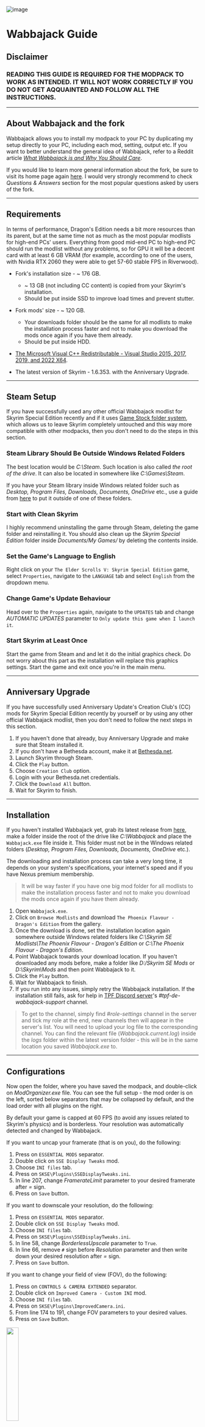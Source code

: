 ![image](images/Banner.webp)

# Wabbajack Guide

## Disclaimer

### READING THIS GUIDE IS REQUIRED FOR THE MODPACK TO WORK AS INTENDED. IT WILL NOT WORK CORRECTLY IF YOU DO NOT GET AQQUAINTED AND FOLLOW ALL THE INSTRUCTIONS.

---

## About Wabbajack and the fork

Wabbajack allows you to install my modpack to your PC by duplicating my setup directly to your PC, including each mod, setting, output etc. 
If you want to better understand the general idea of Wabbajack, refer to a Reddit article 
[_What Wabbajack is and Why You Should Care_](https://www.reddit.com/r/skyrimmods/comments/mbfk5f/what_wabbajack_is_and_why_you_should_care/).

If you would like to learn more general information about the fork, be sure to visit its home page again [here](https://www.nexusmods.com/skyrimspecialedition/mods/51973). 
I would very strongly recommend to check _Questions & Answers_ section for the most popular questions asked by users of the fork.

---

## Requirements

In terms of performance, Dragon's Edition needs a bit more resources than its parent, but at the same time not as much as the most popular modlists for high-end PCs' users. Everything from good mid-end PC to high-end PC should run the modlist without any problems, so for GPU it will be a decent card with at least 6 GB VRAM (for example, according to one of the users, with Nvidia RTX 2060 they were able to get 57-60 stable FPS in Riverwood).

  - Fork's installation size - ~ 176 GB.
    - ~ 13 GB (not including CC content) is copied from your Skyrim's installation.
    - Should be put inside SSD to improve load times and prevent stutter.
  - Fork mods' size - ~ 120 GB.
    - Your downloads folder should be the same for all modlists to make the installation process faster and not to make you download the mods once again 
if you have them already.
    - Should be put inside HDD.
  
  - [The Microsoft Visual C++ Redistributable - Visual Studio 2015, 2017, 2019, and 2022 X64](https://docs.microsoft.com/en-us/cpp/windows/latest-supported-vc-redist?view=msvc-160#visual-studio-2015-2017-2019-and-2022).
  - The latest version of Skyrim - 1.6.353. with the Anniversary Upgrade.

---

## Steam Setup

If you have successfully used any other official Wabbajack modlist for Skyrim Special Edition recently and if it uses [Game Stock folder system](https://github.com/wabbajack-tools/wabbajack/wiki/Keeping-The-Game-Folder-Clean-(via-local-game-installs)), which allows us to leave Skyrim completely untouched and this way more compatible with other modpacks, then you don't need to do the steps in this section.

### Steam Library Should Be Outside Windows Related Folders

The best location would be _C:\Steam_. Such location is also called _the root of the drive_. It can also be located in somewhere like _C:\Games\Steam_.

If you have your Steam library inside Windows related folder such as _Desktop, Program Files, Downloads, Documents, OneDrive_ etc., 
use a guide from [here](https://github.com/LostDragonist/steam-library-setup-tool/wiki/Usage-Guide) to put it outside of one of these folders.

### Start with Clean Skyrim

I highly recommend uninstalling the game through Steam, deleting the game folder and reinstalling it. You should also clean up the _Skyrim Special Edition_ folder inside _Documents/My Games/_ by deleting the contents inside.

### Set the Game's Language to English

Right click on your `The Elder Scrolls V: Skyrim Special Edition` game, select `Properties`, navigate to the `LANGUAGE` tab and select `English` from the dropdown menu.

### Change Game's Update Behaviour

Head over to the `Properties` again, navigate to the `UPDATES` tab and change _AUTOMATIC UPDATES_ parameter to `Only update this game when I launch it`. 

### Start Skyrim at Least Once

Start the game from Steam and and let it do the initial graphics check. Do not worry about this part as the installation will replace this graphics settings. Start the game and exit once you're in the main menu.

---

## Anniversary Upgrade

If you have successfully used Anniversary Update's Creation Club's (CC) mods for Skyrim Special Edition recently by yourself or by using any other official Wabbajack modlist, then you don't need to follow the next steps in this section.

1. If you haven't done that already, buy Anniversary Upgrade and make sure that Steam installed it.
2. If you don't have a Bethesda account, make it at [Bethesda.net](https://bethesda.net/en/dashboard).
3. Launch Skyrim through Steam.
4. Click the `Play` button.
5. Choose `Creation Club` option.
6. Login with your Bethesda.net credentials.
7. Click the `Download All` button.
8. Wait for Skyrim to finish.

---

## Installation

If you haven't installed Wabbajack yet, grab its latest release from [here](https://github.com/wabbajack-tools/wabbajack/releases), make a folder inside the root of the drive like _C:\Wabbajack_ and place the `Wabbajack.exe` file inside it. This folder must not be in the Windows related folders 
(_Desktop, Program Files, Downloads, Documents, OneDrive_ etc.).

The downloading and installation process can take a very long time, it depends on your system's specifications, your internet's speed and if you have Nexus premium membership.
> It will be way faster if you have one big mod folder for all modlists to make the installation process faster and not to make you download the mods once again 
if you have them already.

1. Open `Wabbajack.exe`.
2. Click on `Browse Modlists` and download `The Phoenix Flavour - Dragon's Edition` from the gallery.
3. Once the download is done, set the installation location again somewhere outside Windows related folders like _C:\Skyrim SE Modlists\The Phoenix Flavour - Dragon's Edition_ or _C:\The Phoenix Flavour - Dragon's Edition_. 
4. Point Wabbajack towards your download location. If you haven't downloaded any mods before, make a folder like _D:/Skyrim SE Mods_ or _D:\Skyrim\Mods_ and 
then point Wabbajack to it.
5. Click the `Play` button.
6. Wait for Wabbajack to finish.
7. If you run into any issues, simply retry the Wabbajack installation. If the installation still fails, 
ask for help in [TPF Discord server](https://discord.gg/m5kMrnHpwm)'s _#tpf-de-wabbajack-support_ channel. 
> To get to the channel, simply find _#role-settings_ channel in the server and tick my role at the end, new channels then will appear in the server's list.
> You will need to upload your log file to the corresponding channel. 
You can find the relevant file (_Wabbajack.current.log_) inside the _logs_ folder within the latest version folder - this will be in the same location you saved _Wabbajack.exe_ to.

---

## Configurations

Now open the folder, where you have saved the modpack, and double-click on _ModOrganizer.exe_ file. You can see the full setup - the mod order is on the left, sorted below separators that may be collapsed by default, and the load order with all plugins on the right.

By default your game is capped at 60 FPS (to avoid any issues related to Skyrim's physics) and is borderless. Your resolution was automatically detected and changed by Wabbajack.

If you want to uncap your framerate (that is on you), do the following:

1. Press on `ESSENTIAL MODS` separator.
2. Double click on `SSE Display Tweaks` mod.
3. Choose `INI files` tab.
4. Press on `SKSE\Plugins\SSEDisplayTweaks.ini`.
5. In line 207, change _FramerateLimit_ parameter to your desired framerate after _=_ sign.
7. Press on `Save` button.

If you want to downscale your resolution, do the following:

1. Press on `ESSENTIAL MODS` separator.
2. Double click on `SSE Display Tweaks` mod.
3. Choose `INI files` tab.
4. Press on `SKSE\Plugins\SSEDisplayTweaks.ini`.
5. In line 58, change _BorderlessUpscale_ parameter to `True`.
6. In line 66, remove `#` sign before _Resolution_ parameter and then write down your desired resolution after _=_ sign.
7. Press on `Save` button.

If you want to change your field of view (FOV), do the following:

1. Press on `CONTROLS & CAMERA EXTENDED` separator.
2. Double click on `Improved Camera - Custom INI` mod.
3. Choose `INI files` tab.
4. Press on `SKSE\Plugins\ImprovedCamera.ini`.
5. From line 174 to 191, change FOV parameters to your desired values.
6. Press on `Save` button.

<p>
    <img width="25%" src="https://user-images.githubusercontent.com/37147270/153157130-5fa2ffc8-8770-4b9a-8565-a0e564af2542.png" /> 
</p>

---

Some of the mods inside Mod Organizer are disabled by default in the modpack. Some of these are:
  - _Blade and Bunt - Vanilla Difficulty Modifiers_ in TPF's _Combat & Encounters_ section, because it makes the game easier and less interesting. If you find the combat of the game too difficult even after tweaking the game's difficulty, you are free to enable the mod by clicking on a rectangle right next to its name on the left side of MO2, but then you will also need to put its plugin right next after Blade and Blunt's plugin _BladeandBlunt.esp_ on the right side of MO2 by simply dragging it.
  - All the mods in _WIDESCREEN SUPPORT_ section, because obviosuly only a few have those huge monitors. If you are actually one of them, enable all the mods under this section and you are done.
> Do not touch any other disabled mods for now.

Finally we are ready to open and finish configuring the game. Above the load order (in the right pane), you can see the executables drop-down. Very likely _The Phoenix Flavour - Dragon's Edition_ was already selected here, so you can start the game by clicking _Run_.

---

## In-Game Adjustments

And now we are ready to jump into the game.

There are some charcter presets available for your walkthrough. To use them, choose `Presets` option in the top right side of the character creation menu,
then press `F9` button to load available presets and then choose the desired one according to the race and the gender you have choosen for the character.

If you want to make your character on your own, at first we need to activate our character's high poly head (much more detailed head than the vanilla one, 
which you can also shape in much more ways) in character creation menu and then our hair, brows (and/or scars, beard) will look excellent on us.

<p align="center">
    <img width="50%" src="https://user-images.githubusercontent.com/37147270/151776057-aaa74ddf-396d-4bc4-9c83-18be28950be6.png" /> 
</p>

Then customize your character to your heart's content (while being reasonable). Hair with physics for women are obtainable by choosing hair with _KSHairdosSMP.esp_ near their name.
<p align="center">
    <img width="75%" src="https://user-images.githubusercontent.com/37147270/151706652-f8f91309-203f-4b10-a975-8be565db54fd.png" /> 
</p>
If you want to use hair with physics for men, you will find instructions on how to get them a bit later. For better results with those, equip bald hair style now.

---

After you get control over movements of your character, don’t go anywhere right away. 
It will be awesome if you wait for a pop-up about finishing things setting up to appear before doing anything else.
Don't be scared if you saw parts of your body during the movement (and/or after you finished creating your character), that will go away, when you will regain full control of your character.



After talking with Ralof or Hadvar, you can turn on the following mods to decide if you would want to use them. They affect just the visual side of the game. 
If you aren't a fan, just press the same button once again to turn them off. 

* **Look What You See** - Press your `V` key.
> A headtracking mod. Can be seen in action in the third person view.

To toggle between the first and the third person view, use `F` key.

Also we have toggable compass, so feel free to press `X` key to turn it on and off when you need that.

* **Equipment Toggle** - Press `Arrow Down` button to toggle your heagear's visibility off and on.
* **Animated Shouts** - Press your `right Alt` key.
> You will be able to see this mod in action only after getting your first shout. Have left a tip about all these mods and options in my gameplay guide for the fork too if you forget about them.

Some quick tips before the end:

* **About the option to remove your tail** - It is weird, but you will actually need to equip another tail to get rid from... "them both". To get the tail, open your inventory and in misc item section find an item called `AddItemMenu` and click on it. Another menu with 4 items will pop up. Grab an item with a search option. Then open your inventory and use the item with the search option. Type `tail` in AddItemMenu's searcher. Choose the mod's plugin and grab your tail. Then equip it like gear and your tail will be gone.
* **About hair with physics for men** - You will need to use AddItemMenu again, but this time type the word `hair`.
* **About ENB** - `F10` button toggles the ENB effect, `F11` opens the ENB GUI, `F7` toggles an FPS counter. Feel free to make screenshots with Steam by using `F12`.
> If the ENB isn't for you and you want to change it, delete modpack's _enbseries_ folder and _enbseries.ini_ file from the fork's _Stock Game_ folder and replace with the ones from your desired ENB.
* **About fast travelling** - By default fast travel is disabled, because it becomes much more interesting that way (you travel and discover much more) and there are plenty of ways to travel around - as in vanilla (horses, carriages, boats), paragliding, spells and another mean, which is tied to a quest (don't want to spoil that). If you still aren't sold, feel free to reenable it by disabling _Disable Fast Travel SKSE - No Janky Map UI_ mod under the _INTERFACE EXTENDED_ separator.

---

**And some important info.** _Note_ in the Bannered Mare can be activated **only** after 5 in-game days after you have finished the main quest _Unbound_.

Second, **don't use** dialogue option _About living here..._ on not followers (guards, Nazeem, literally anyone, who doesn't have any ways of following you) and followers with their own unique AI, who have a script to develop and/or their own unique quests like Serana, Inigo, Lucien etc., because this will interrupt their story advancement and they won't be able to continue their progress. Only do that for them if you are sure that you have gone through all of their content, which you are interested in, or if you won't want to play together with them anymore on your walkthrough.

Also a reminder that the modlist uses a mod called _End Times_, which will **end the game** if don't finish the main quest line in **14 real life days, that means 336 real life hours**. That should be enough to do many other things in between saving the world for the first time. 
And don't worry - **the game won't end if you finish the main quest**. You can always enter into MCM again to see how much time you have left. Be sure to remember.

---

## Thank You

And that's it! You are ready for the action.

If you have any questions following these instructions, something doesn't allow you to finish the setup (but before that you have actually checked you have all the requirements for the fork) or if you find a typo or any other mistake in the documentation, 
feel free to report in [TPF Discord server](https://discord.gg/m5kMrnHpwm)'s _#tpf-de-wabbajack-support_ channel. 
If you have experienced a bug during your walkthrough, jump in [*Reporting Bugs*](https://github.com/DragonBlame/tpf-dragons-edition/blob/main/BUGS.md) section first.
> To get to these support channels, simply find _#role-settings_ channel in the server and tick my role at the end, new channels then will appear in the server's list.

If you want to learn more about what the modpack offers and what actually many of the mods do, check my [gameplay guide](https://github.com/DragonBlame/tpf-dragons-edition/blob/main/GAMEPLAY.md). 

If you would like to make any recommendations after looking into what the modlist has to offer or to give me an advice, 
please use _Posts_ feature on Nexus or use _#tpf-de-feedback_ channel on TPF's Discord server. Again to get to the channel, simply find _#role-settings_ channel and tick my role at the end, new channels then will appear in the server's list. Suggestions on how to improve the documentation are also welcome on GitHub.
Before asking additional questions be sure to check the gameplay guide mentioned before and the _Questions & Answers_ section on Nexus.

If you want to help me, don't forget to endorse the fork’s page on Nexus and write something positive for me to read (I am happy to hear from people in Discord too). 
If you want to help even more, you can donate by pressing the button right below. 

[![ko-fi](https://ko-fi.com/img/githubbutton_sm.svg)](https://ko-fi.com/H2H6ABHYO)

I will post about updates for the modpack in both TPF's and Wabbajack's Discord servers.

If you just want to chat, share your beautiful screenshots, builds or performance parameters, I am still happy to see you around on Nexus and in Discord. :)
